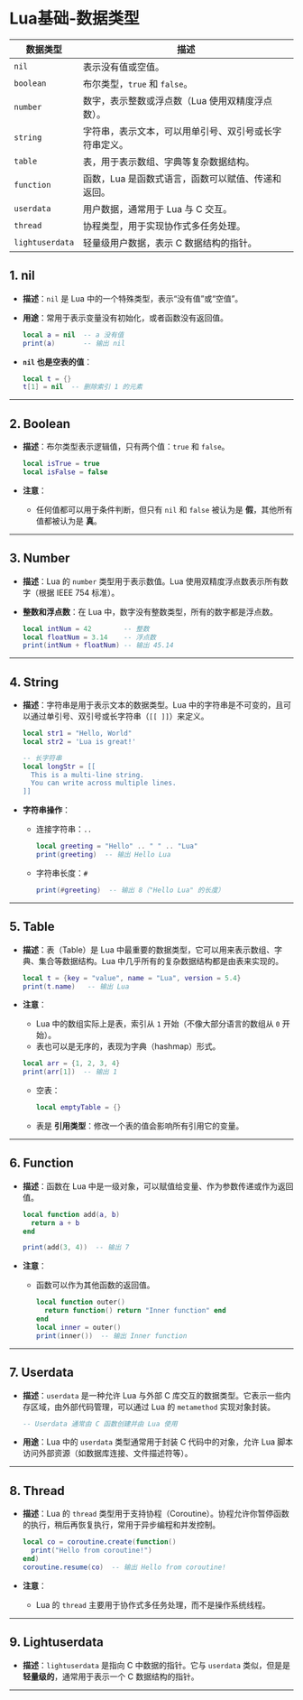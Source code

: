 # Lua基础-数据类型


| 数据类型     | 描述                                                                 |
|--------------|----------------------------------------------------------------------|
| `nil`        | 表示没有值或空值。                                                    |
| `boolean`    | 布尔类型，`true` 和 `false`。                                           |
| `number`     | 数字，表示整数或浮点数（Lua 使用双精度浮点数）。                        |
| `string`     | 字符串，表示文本，可以用单引号、双引号或长字符串定义。                |
| `table`      | 表，用于表示数组、字典等复杂数据结构。                                |
| `function`   | 函数，Lua 是函数式语言，函数可以赋值、传递和返回。                    |
| `userdata`   | 用户数据，通常用于 Lua 与 C 交互。                                     |
| `thread`     | 协程类型，用于实现协作式多任务处理。                                   |
| `lightuserdata` | 轻量级用户数据，表示 C 数据结构的指针。                              |


## 1. **nil**
- **描述**：`nil` 是 Lua 中的一个特殊类型，表示“没有值”或“空值”。
- **用途**：常用于表示变量没有初始化，或者函数没有返回值。
  
  ```lua
  local a = nil  -- a 没有值
  print(a)       -- 输出 nil
  ```

- **`nil` 也是空表的值**：
  ```lua
  local t = {}
  t[1] = nil  -- 删除索引 1 的元素
  ```

---

## 2. **Boolean**
- **描述**：布尔类型表示逻辑值，只有两个值：`true` 和 `false`。
  
  ```lua
  local isTrue = true
  local isFalse = false
  ```

- **注意**：
  - 任何值都可以用于条件判断，但只有 `nil` 和 `false` 被认为是 **假**，其他所有值都被认为是 **真**。

---

## 3. **Number**
- **描述**：Lua 的 `number` 类型用于表示数值。Lua 使用双精度浮点数表示所有数字（根据 IEEE 754 标准）。
- **整数和浮点数**：在 Lua 中，数字没有整数类型，所有的数字都是浮点数。

  ```lua
  local intNum = 42        -- 整数
  local floatNum = 3.14    -- 浮点数
  print(intNum + floatNum) -- 输出 45.14
  ```

---

## 4. **String**
- **描述**：字符串是用于表示文本的数据类型。Lua 中的字符串是不可变的，且可以通过单引号、双引号或长字符串（`[[ ]]`）来定义。

  ```lua
  local str1 = "Hello, World"
  local str2 = 'Lua is great!'
  
  -- 长字符串
  local longStr = [[
    This is a multi-line string.
    You can write across multiple lines.
  ]]
  ```

- **字符串操作**：
  - 连接字符串：`..`
  
    ```lua
    local greeting = "Hello" .. " " .. "Lua"
    print(greeting)  -- 输出 Hello Lua
    ```
  
  - 字符串长度：`#`
  
    ```lua
    print(#greeting)  -- 输出 8（"Hello Lua" 的长度）
    ```

---

## 5. **Table**
- **描述**：表（Table）是 Lua 中最重要的数据类型，它可以用来表示数组、字典、集合等数据结构。Lua 中几乎所有的复杂数据结构都是由表来实现的。

  ```lua
  local t = {key = "value", name = "Lua", version = 5.4}
  print(t.name)   -- 输出 Lua
  ```

- **注意**：
  - Lua 中的数组实际上是表，索引从 `1` 开始（不像大部分语言的数组从 `0` 开始）。
  - 表也可以是无序的，表现为字典（hashmap）形式。

  ```lua
  local arr = {1, 2, 3, 4}
  print(arr[1])  -- 输出 1
  ```

  - 空表：
  
    ```lua
    local emptyTable = {}
    ```

  - 表是 **引用类型**：修改一个表的值会影响所有引用它的变量。

---

## 6. **Function**
- **描述**：函数在 Lua 中是一级对象，可以赋值给变量、作为参数传递或作为返回值。
  
  ```lua
  local function add(a, b)
    return a + b
  end
  
  print(add(3, 4))  -- 输出 7
  ```

- **注意**：
  - 函数可以作为其他函数的返回值。

    ```lua
    local function outer()
      return function() return "Inner function" end
    end
    local inner = outer()
    print(inner())  -- 输出 Inner function
    ```

---

## 7. **Userdata**
- **描述**：`userdata` 是一种允许 Lua 与外部 C 库交互的数据类型。它表示一些内存区域，由外部代码管理，可以通过 Lua 的 `metamethod` 实现对象封装。
  
  ```lua
  -- Userdata 通常由 C 函数创建并由 Lua 使用
  ```

- **用途**：Lua 中的 `userdata` 类型通常用于封装 C 代码中的对象，允许 Lua 脚本访问外部资源（如数据库连接、文件描述符等）。

---

## 8. **Thread**
- **描述**：Lua 的 `thread` 类型用于支持协程（Coroutine）。协程允许你暂停函数的执行，稍后再恢复执行，常用于异步编程和并发控制。

  ```lua
  local co = coroutine.create(function()
    print("Hello from coroutine!")
  end)
  coroutine.resume(co)  -- 输出 Hello from coroutine!
  ```

- **注意**：
  - Lua 的 `thread` 主要用于协作式多任务处理，而不是操作系统线程。

---

## 9. **Lightuserdata**
- **描述**：`lightuserdata` 是指向 C 中数据的指针。它与 `userdata` 类似，但是是 **轻量级的**，通常用于表示一个 C 数据结构的指针。

---

